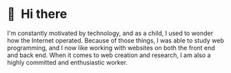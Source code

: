 # 👋 &nbsp;Hi there
I'm constantly motivated by technology, and as a child, I used to wonder how the Internet operated. Because of those things, I was able to study web programming, and I now like working with websites on both the front end and back end. When it comes to web creation and research, I am also a highly committed and enthusiastic worker.
